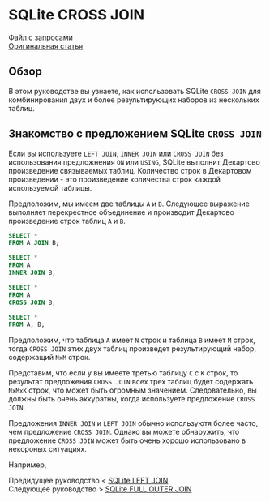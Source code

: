 # SQLite CROSS JOIN ######################

[Файл с запросами][querys]   
[Оригинальная статья][origin]

[querys]: ./querys.sql
[origin]: https://www.sqlitetutorial.net/sqlite-cross-join/

## Обзор ##############################

В этом руководстве вы узнаете, как использовать SQLite `CROSS JOIN` для комбинирования двух и более результирующих наборов из нескольких таблиц.

## Знакомство с предложением SQLite `CROSS JOIN`

Если вы используете `LEFT JOIN`, `INNER JOIN` или `CROSS JOIN` без использования предложнения `ON` или `USING`, SQLite выполнит Декартово произведение связываемых таблиц. Количество строк в Декартовом произведении - это произведение количества строк каждой используемой таблицы.

Предположим, мы имеем две таблицы `A` и `B`. Следующее выражение выполняет перекрестное объединение и производит Декартово произведение строк таблиц `A` и `B`.

~~~ SQL ~~~~~~~~~~~~~~~~~~~~~~~~~~~~~~~
SELECT *
FROM A JOIN B;
~~~~~~~~~~~~~~~~~~~~~~~~~~~~~~~~~~~~~~~

~~~ SQL ~~~~~~~~~~~~~~~~~~~~~~~~~~~~~~~
SELECT *
FROM A
INNER JOIN B;
~~~~~~~~~~~~~~~~~~~~~~~~~~~~~~~~~~~~~~~

~~~ SQL ~~~~~~~~~~~~~~~~~~~~~~~~~~~~~~~
SELECT *
FROM A
CROSS JOIN B;
~~~~~~~~~~~~~~~~~~~~~~~~~~~~~~~~~~~~~~~

~~~ SQL ~~~~~~~~~~~~~~~~~~~~~~~~~~~~~~~
SELECT *
FROM A, B;
~~~~~~~~~~~~~~~~~~~~~~~~~~~~~~~~~~~~~~~

Предположим, что таблица `A` имеет `N` строк и таблица `B` имеет `M` строк, тогда `CROSS JOIN` этих двух таблиц произведет результирующий набор, содержащий `NxM` строк.

Представим, что если у вы имеете третью таблицу `C` с `K` строк, то результат предложения `CROSS JOIN` всех трех таблиц будет содержать `NxMxK` строк, что может быть огромным значением. Следовательно, вы должны быть очень аккуратны, когда используете предложение `CROSS JOIN`.

Предложения `INNER JOIN` и `LEFT JOIN` обычно используютя более часто, чем предложение `CROSS JOIN`. Однако вы можете обнаружить, что предложение `CROSS JOIN` может быть очень хорошо использовано в некороных ситуациях.

Например, 

Предидущее руководство < [SQLite LEFT JOIN][prev]  
Следующее руководство > [SQLite FULL OUTER JOIN][next]

[prev]: ../13_LeftJoin/translate.md
[next]: ../15_FullOuterJoin/translate.md
